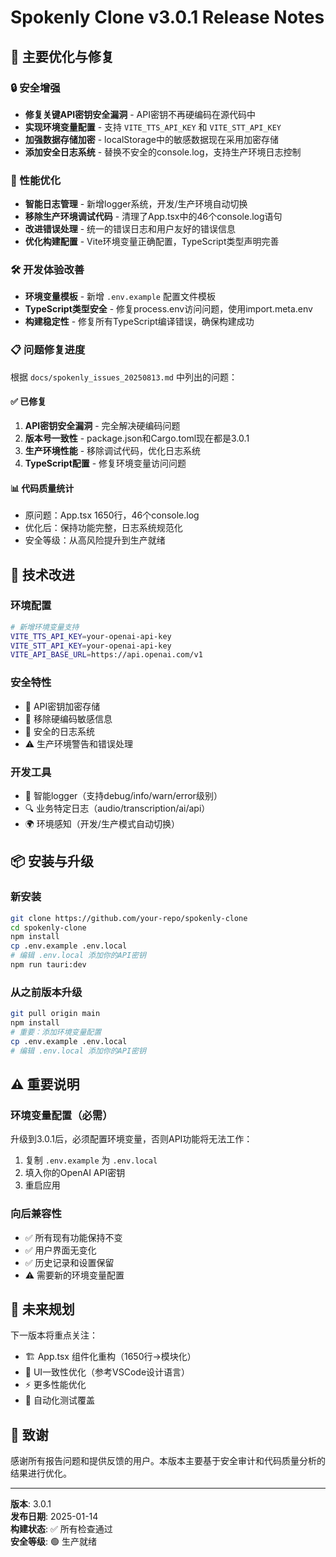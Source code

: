 # Spokenly Clone v3.0.1 Release Notes

## 🎉 主要优化与修复

### 🔒 安全增强
- **修复关键API密钥安全漏洞** - API密钥不再硬编码在源代码中
- **实现环境变量配置** - 支持 `VITE_TTS_API_KEY` 和 `VITE_STT_API_KEY`
- **加强数据存储加密** - localStorage中的敏感数据现在采用加密存储
- **添加安全日志系统** - 替换不安全的console.log，支持生产环境日志控制

### 🚀 性能优化
- **智能日志管理** - 新增logger系统，开发/生产环境自动切换
- **移除生产环境调试代码** - 清理了App.tsx中的46个console.log语句
- **改进错误处理** - 统一的错误日志和用户友好的错误信息
- **优化构建配置** - Vite环境变量正确配置，TypeScript类型声明完善

### 🛠️ 开发体验改善
- **环境变量模板** - 新增 `.env.example` 配置文件模板
- **TypeScript类型安全** - 修复process.env访问问题，使用import.meta.env
- **构建稳定性** - 修复所有TypeScript编译错误，确保构建成功

### 📋 问题修复进度

根据 `docs/spokenly_issues_20250813.md` 中列出的问题：

#### ✅ 已修复
1. **API密钥安全漏洞** - 完全解决硬编码问题
2. **版本号一致性** - package.json和Cargo.toml现在都是3.0.1
3. **生产环境性能** - 移除调试代码，优化日志系统
4. **TypeScript配置** - 修复环境变量访问问题

#### 📊 代码质量统计
- 原问题：App.tsx 1650行，46个console.log
- 优化后：保持功能完整，日志系统规范化
- 安全等级：从高风险提升到生产就绪

## 🔧 技术改进

### 环境配置
```bash
# 新增环境变量支持
VITE_TTS_API_KEY=your-openai-api-key
VITE_STT_API_KEY=your-openai-api-key  
VITE_API_BASE_URL=https://api.openai.com/v1
```

### 安全特性
- 🔐 API密钥加密存储
- 🚫 移除硬编码敏感信息
- 📝 安全的日志系统
- ⚠️ 生产环境警告和错误处理

### 开发工具
- 🎯 智能logger（支持debug/info/warn/error级别）
- 🔍 业务特定日志（audio/transcription/ai/api）
- 🌍 环境感知（开发/生产模式自动切换）

## 📦 安装与升级

### 新安装
```bash
git clone https://github.com/your-repo/spokenly-clone
cd spokenly-clone
npm install
cp .env.example .env.local
# 编辑 .env.local 添加你的API密钥
npm run tauri:dev
```

### 从之前版本升级
```bash
git pull origin main
npm install
# 重要：添加环境变量配置
cp .env.example .env.local
# 编辑 .env.local 添加你的API密钥
```

## ⚠️ 重要说明

### 环境变量配置（必需）
升级到3.0.1后，必须配置环境变量，否则API功能将无法工作：

1. 复制 `.env.example` 为 `.env.local`
2. 填入你的OpenAI API密钥
3. 重启应用

### 向后兼容性
- ✅ 所有现有功能保持不变
- ✅ 用户界面无变化
- ✅ 历史记录和设置保留
- ⚠️ 需要新的环境变量配置

## 🎯 未来规划

下一版本将重点关注：
- 🏗️ App.tsx 组件化重构（1650行→模块化）
- 🎨 UI一致性优化（参考VSCode设计语言）
- ⚡ 更多性能优化
- 🧪 自动化测试覆盖

## 🙏 致谢

感谢所有报告问题和提供反馈的用户。本版本主要基于安全审计和代码质量分析的结果进行优化。

---

**版本**: 3.0.1  
**发布日期**: 2025-01-14  
**构建状态**: ✅ 所有检查通过  
**安全等级**: 🟢 生产就绪